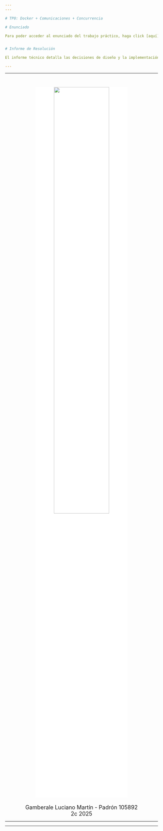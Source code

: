 ```yaml
---
---

# TP0: Docker + Comunicaciones + Concurrencia

# Enunciado

Para poder acceder al enunciado del trabajo práctico, haga click [aquí](./docs/enunciado.md).


# Informe de Resolución

El informe técnico detalla las decisiones de diseño y la implementación de cada ejercicio, incluyendo el protocolo de comunicación y los mecanismos de concurrencia utilizados. Además, se indica cómo debe ser ejecutado cada ejericio. Para acceder al informe, haga click [aquí](./docs/informe.md).

---
```

---

<br>
<p align="center">
  <img src="https://huergo.edu.ar/images/convenios/fiuba.jpg" width="60%" style="background-color:white"/>
<font size="+1">
<br>
<br>
Gamberale Luciano Martín - Padrón 105892
<br>
2c 2025
</font>
</p>

---
---
